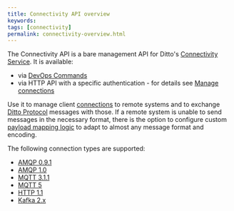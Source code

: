 ```yaml
---
title: Connectivity API overview
keywords: 
tags: [connectivity]
permalink: connectivity-overview.html
---
```


The Connectivity API is a bare management API for Ditto's [Connectivity Service](architecture-services-connectivity.html). 
It is available:
* via [DevOps Commands](installation-operating.html#devops-commands)
* via HTTP API with a specific authentication - for details see [Manage connections](connectivity-manage-connections.html) 

Use it to manage client [connections](basic-connections.html) to remote systems and to exchange 
[Ditto Protocol](protocol-specification.html) messages with those. 
If a remote system is unable to send messages in the necessary format, there is the option
to configure custom [payload mapping logic](connectivity-mapping.html) to adapt to almost any message format and 
encoding.

The following connection types are supported:


* [AMQP 0.9.1](connectivity-protocol-bindings-amqp091.html)
* [AMQP 1.0](connectivity-protocol-bindings-amqp10.html)
* [MQTT 3.1.1](connectivity-protocol-bindings-mqtt.html)
* [MQTT 5](connectivity-protocol-bindings-mqtt5.html)
* [HTTP 1.1](connectivity-protocol-bindings-http.html)
* [Kafka 2.x](connectivity-protocol-bindings-kafka2.html)

